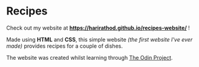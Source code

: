 # Recipes

Check out my website at **https://harirathod.github.io/recipes-website/** !

Made using **HTML** and **CSS**, this simple website _(the first website I've ever made)_ provides recipes for a couple of dishes. 

The website was created whilst learning through [The Odin Project](https://www.theodinproject.com/dashboard).
